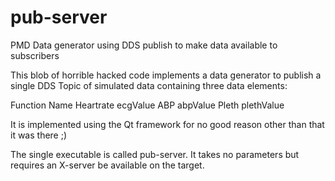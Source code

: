 # pub-server
PMD Data generator using DDS publish to make data available to subscribers

This blob of horrible hacked code implements a data generator
to publish a single DDS Topic of simulated data containing three data
elements:

Function	Name
Heartrate	ecgValue
ABP			abpValue
Pleth		plethValue

It is implemented using the Qt framework for no good reason other than 
that it was there ;)

The single executable is called pub-server. It takes no parameters but
requires an X-server be available on the target.

